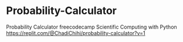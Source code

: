 # Probability-Calculator
Probability Calculator freecodecamp Scientific Computing with Python
https://replit.com/@ChadiChihi/probability-calculator?v=1
